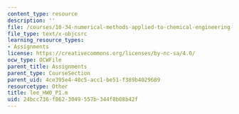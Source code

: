 ```yaml
---
content_type: resource
description: ''
file: /courses/10-34-numerical-methods-applied-to-chemical-engineering-fall-2015/24bcc736f8623049557b344f8b08b42f_lee_HW0_P1.m
file_type: text/x-objcsrc
learning_resource_types:
- Assignments
license: https://creativecommons.org/licenses/by-nc-sa/4.0/
ocw_type: OCWFile
parent_title: Assignments
parent_type: CourseSection
parent_uid: 4ce395e4-40c5-acc1-be51-f389b4029689
resourcetype: Other
title: lee_HW0_P1.m
uid: 24bcc736-f862-3049-557b-344f8b08b42f
---
```

